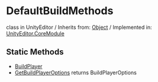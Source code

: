 # DefaultBuildMethods
class in UnityEditor
 / Inherits from: <a href="https://docs.unity3d.com/6000.0/Documentation/ScriptReference/Object.html">Object</a> / Implemented in: <a href="https://docs.unity3d.com/6000.0/Documentation/ScriptReference/UnityEditor.CoreModule.html">UnityEditor.CoreModule</a>

## Static Methods
- <a href="https://docs.unity3d.com/6000.0/Documentation/ScriptReference/DefaultBuildMethods.BuildPlayer.html">BuildPlayer</a>
- <a href="https://docs.unity3d.com/6000.0/Documentation/ScriptReference/DefaultBuildMethods.GetBuildPlayerOptions.html">GetBuildPlayerOptions</a> returns BuildPlayerOptions
